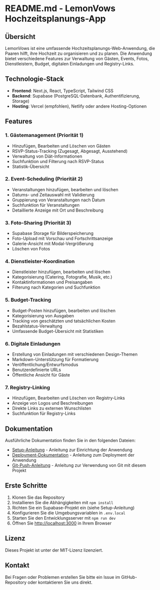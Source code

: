 # README.md - LemonVows Hochzeitsplanungs-App

## Übersicht

LemonVows ist eine umfassende Hochzeitsplanungs-Web-Anwendung, die Paaren hilft, ihre Hochzeit zu organisieren und zu planen. Die Anwendung bietet verschiedene Features zur Verwaltung von Gästen, Events, Fotos, Dienstleistern, Budget, digitalen Einladungen und Registry-Links.

## Technologie-Stack

- **Frontend**: Next.js, React, TypeScript, Tailwind CSS
- **Backend**: Supabase (PostgreSQL-Datenbank, Authentifizierung, Storage)
- **Hosting**: Vercel (empfohlen), Netlify oder andere Hosting-Optionen

## Features

### 1. Gästemanagement (Priorität 1)
- Hinzufügen, Bearbeiten und Löschen von Gästen
- RSVP-Status-Tracking (Zugesagt, Abgesagt, Ausstehend)
- Verwaltung von Diät-Informationen
- Suchfunktion und Filterung nach RSVP-Status
- Statistik-Übersicht

### 2. Event-Scheduling (Priorität 2)
- Veranstaltungen hinzufügen, bearbeiten und löschen
- Datums- und Zeitauswahl mit Validierung
- Gruppierung von Veranstaltungen nach Datum
- Suchfunktion für Veranstaltungen
- Detaillierte Anzeige mit Ort und Beschreibung

### 3. Foto-Sharing (Priorität 3)
- Supabase Storage für Bilderspeicherung
- Foto-Upload mit Vorschau und Fortschrittsanzeige
- Galerie-Ansicht mit Modal-Vergrößerung
- Löschen von Fotos

### 4. Dienstleister-Koordination
- Dienstleister hinzufügen, bearbeiten und löschen
- Kategorisierung (Catering, Fotografie, Musik, etc.)
- Kontaktinformationen und Preisangaben
- Filterung nach Kategorien und Suchfunktion

### 5. Budget-Tracking
- Budget-Posten hinzufügen, bearbeiten und löschen
- Kategorisierung von Ausgaben
- Tracking von geschätzten und tatsächlichen Kosten
- Bezahlstatus-Verwaltung
- Umfassende Budget-Übersicht mit Statistiken

### 6. Digitale Einladungen
- Erstellung von Einladungen mit verschiedenen Design-Themen
- Markdown-Unterstützung für Formatierung
- Veröffentlichung/Entwurfsmodus
- Benutzerdefinierte URLs
- Öffentliche Ansicht für Gäste

### 7. Registry-Linking
- Hinzufügen, Bearbeiten und Löschen von Registry-Links
- Anzeige von Logos und Beschreibungen
- Direkte Links zu externen Wunschlisten
- Suchfunktion für Registry-Links

## Dokumentation

Ausführliche Dokumentation finden Sie in den folgenden Dateien:

- [Setup-Anleitung](docs/setup.md) - Anleitung zur Einrichtung der Anwendung
- [Deployment-Dokumentation](docs/deployment.md) - Anleitung zum Deployment der Anwendung
- [Git-Push-Anleitung](docs/git-push.md) - Anleitung zur Verwendung von Git mit diesem Projekt

## Erste Schritte

1. Klonen Sie das Repository
2. Installieren Sie die Abhängigkeiten mit `npm install`
3. Richten Sie ein Supabase-Projekt ein (siehe Setup-Anleitung)
4. Konfigurieren Sie die Umgebungsvariablen in `.env.local`
5. Starten Sie den Entwicklungsserver mit `npm run dev`
6. Öffnen Sie [http://localhost:3000](http://localhost:3000) in Ihrem Browser

## Lizenz

Dieses Projekt ist unter der MIT-Lizenz lizenziert.

## Kontakt

Bei Fragen oder Problemen erstellen Sie bitte ein Issue im GitHub-Repository oder kontaktieren Sie uns direkt.
